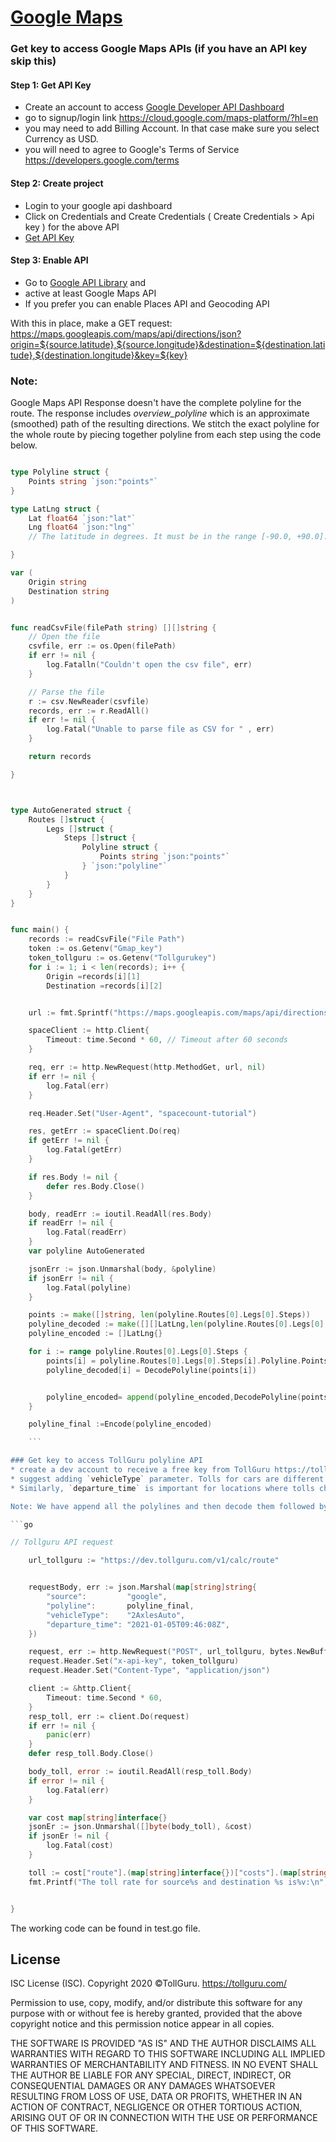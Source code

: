 # [Google Maps](https://cloud.google.com/maps-platform/?hl=en)

### Get key to access Google Maps APIs (if you have an API key skip this)
#### Step 1: Get API Key
* Create an account to access [Google Developer API Dashboard](https://console.cloud.google.com/apis/dashboard)
* go to signup/login link https://cloud.google.com/maps-platform/?hl=en
* you may need to add Billing Account. In that case make sure you select
  Currency as USD. 
* you will need to agree to Google's Terms of Service https://developers.google.com/terms

#### Step 2: Create project
* Login to your google api dashboard
* Click on Credentials and Create Credentials ( Create Credentials > Api key ) for the above API
* [Get API Key](https://developers.google.com/maps/documentation/javascript/get-api-key)

#### Step 3: Enable API
* Go to [Google API Library](https://console.cloud.google.com/apis/library) and 
* active at least Google Maps API 
* If you prefer you can enable Places API and Geocoding API

With this in place, make a GET request: https://maps.googleapis.com/maps/api/directions/json?origin=${source.latitude},${source.longitude}&destination=${destination.latitude},${destination.longitude}&key=${key}

### Note:
Google Maps API Response doesn't have the complete polyline for the route. 
The response includes *overview_polyline* which is an approximate (smoothed) path of the resulting directions.
We stitch the exact polyline for the whole route by piecing together polyline from each step using the code below.

```go

type Polyline struct {
	Points string `json:"points"`
}

type LatLng struct {
	Lat float64 `json:"lat"`
	Lng float64 `json:"lng"`
	// The latitude in degrees. It must be in the range [-90.0, +90.0].

}

var (
	Origin string
	Destination string
)


func readCsvFile(filePath string) [][]string {
	// Open the file
	csvfile, err := os.Open(filePath)
	if err != nil {
		log.Fatalln("Couldn't open the csv file", err)
	}

	// Parse the file
	r := csv.NewReader(csvfile)
	records, err := r.ReadAll()
	if err != nil {
		log.Fatal("Unable to parse file as CSV for " , err)
	}

	return records

}



type AutoGenerated struct {
	Routes []struct {
		Legs []struct {
			Steps []struct {
				Polyline struct {
					Points string `json:"points"`
				} `json:"polyline"`
			}
		}
	}
}


func main() {
	records := readCsvFile("File Path")
	token := os.Getenv("Gmap_key")
	token_tollguru := os.Getenv("Tollgurukey")
	for i := 1; i < len(records); i++ {
		Origin =records[i][1]
		Destination =records[i][2]


	url := fmt.Sprintf("https://maps.googleapis.com/maps/api/directions/json?origin=%s&destination=%s&key=%s", Origin, Destination, token)

	spaceClient := http.Client{
		Timeout: time.Second * 60, // Timeout after 60 seconds
	}

	req, err := http.NewRequest(http.MethodGet, url, nil)
	if err != nil {
		log.Fatal(err)
	}

	req.Header.Set("User-Agent", "spacecount-tutorial")

	res, getErr := spaceClient.Do(req)
	if getErr != nil {
		log.Fatal(getErr)
	}

	if res.Body != nil {
		defer res.Body.Close()
	}

	body, readErr := ioutil.ReadAll(res.Body)
	if readErr != nil {
		log.Fatal(readErr)
	}
	var polyline AutoGenerated

	jsonErr := json.Unmarshal(body, &polyline)
	if jsonErr != nil {
		log.Fatal(polyline)
	}

	points := make([]string, len(polyline.Routes[0].Legs[0].Steps))
	polyline_decoded := make([][]LatLng,len(polyline.Routes[0].Legs[0].Steps))
	polyline_encoded := []LatLng{}

	for i := range polyline.Routes[0].Legs[0].Steps {
		points[i] = polyline.Routes[0].Legs[0].Steps[i].Polyline.Points
		polyline_decoded[i] = DecodePolyline(points[i])


		polyline_encoded= append(polyline_encoded,DecodePolyline(points[i])...)
	}

	polyline_final :=Encode(polyline_encoded)

	```

### Get key to access TollGuru polyline API
* create a dev account to receive a free key from TollGuru https://tollguru.com/developers/get-api-key
* suggest adding `vehicleType` parameter. Tolls for cars are different than trucks and therefore if `vehicleType` is not specified, may not receive accurate tolls. For example, tolls are generally higher for trucks than cars. If `vehicleType` is not specified, by default tolls are returned for 2-axle cars. 
* Similarly, `departure_time` is important for locations where tolls change based on time-of-the-day.

Note: We have append all the polylines and then decode them followed by encoding to get the final polyline.

```go

// Tollguru API request

	url_tollguru := "https://dev.tollguru.com/v1/calc/route"


	requestBody, err := json.Marshal(map[string]string{
		"source":         "google",
		"polyline":       polyline_final,
		"vehicleType":    "2AxlesAuto",
		"departure_time": "2021-01-05T09:46:08Z",
	})

	request, err := http.NewRequest("POST", url_tollguru, bytes.NewBuffer(requestBody))
	request.Header.Set("x-api-key", token_tollguru)
	request.Header.Set("Content-Type", "application/json")

	client := &http.Client{
		Timeout: time.Second * 60,
	}
	resp_toll, err := client.Do(request)
	if err != nil {
		panic(err)
	}
	defer resp_toll.Body.Close()

	body_toll, error := ioutil.ReadAll(resp_toll.Body)
	if error != nil {
		log.Fatal(err)
	}

	var cost map[string]interface{}
	jsonEr := json.Unmarshal([]byte(body_toll), &cost)
	if jsonEr != nil {
		log.Fatal(cost)
	}

	toll := cost["route"].(map[string]interface{})["costs"].(map[string]interface{})["tag"]
	fmt.Printf("The toll rate for source%s and destination %s is%v:\n",toll,Origin,Destination)


}
```

The working code can be found in test.go file.

## License
ISC License (ISC). Copyright 2020 &copy;TollGuru. https://tollguru.com/

Permission to use, copy, modify, and/or distribute this software for any purpose with or without fee is hereby granted, provided that the above copyright notice and this permission notice appear in all copies.

THE SOFTWARE IS PROVIDED "AS IS" AND THE AUTHOR DISCLAIMS ALL WARRANTIES WITH REGARD TO THIS SOFTWARE INCLUDING ALL IMPLIED WARRANTIES OF MERCHANTABILITY AND FITNESS. IN NO EVENT SHALL THE AUTHOR BE LIABLE FOR ANY SPECIAL, DIRECT, INDIRECT, OR CONSEQUENTIAL DAMAGES OR ANY DAMAGES WHATSOEVER RESULTING FROM LOSS OF USE, DATA OR PROFITS, WHETHER IN AN ACTION OF CONTRACT, NEGLIGENCE OR OTHER TORTIOUS ACTION, ARISING OUT OF OR IN CONNECTION WITH THE USE OR PERFORMANCE OF THIS SOFTWARE.
